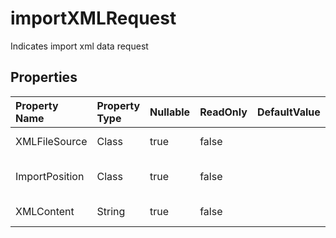 # **importXMLRequest**

Indicates import xml data request 

## **Properties**

| Property Name | Property Type | Nullable |  ReadOnly | DefaultValue | Description | 
| :- | :- | :- |:- |  :- | :- |
|XMLFileSource|Class|true|false |  |XML file source|
|ImportPosition|Class|true|false |  |Import position description.|
|XMLContent|String|true|false |  |Base64String default is null|

